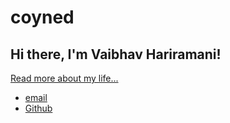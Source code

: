 # coyned

<!DOCTYPE html>
<html>
<head>
<title>Vaibhav Hariramani, A tech Blogger</title>
</head>
<body>
<nav>
   
<div >
    <h1>Hi there, I'm Vaibhav Hariramani!</h1>
    <p> <a href="/about">Read more about my life...</a></p>
</div>
<footer>
<ul>
 <li><a href="mailto:vaibhav.hariramani01@gmail.com">email</a></li>
 <li><a href="https://github.com/vaibhavhariaramani">Github</a></li>
</ul>
</footer>
</body>
</html>
